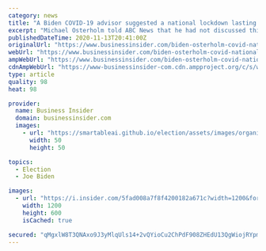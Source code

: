 ```yaml
---
category: news
title: "A Biden COVID-19 advisor suggested a national lockdown lasting up to 6 weeks, but said the idea was unlikely to gain support"
excerpt: "Michael Osterholm told ABC News that he had not discussed this idea with others and added he did not believe it would gain support."
publishedDateTime: 2020-11-13T20:41:00Z
originalUrl: "https://www.businessinsider.com/biden-osterholm-covid-national-lockdown-economy-coronavirus-advisory-board-2020-11"
webUrl: "https://www.businessinsider.com/biden-osterholm-covid-national-lockdown-economy-coronavirus-advisory-board-2020-11"
ampWebUrl: "https://www.businessinsider.com/biden-osterholm-covid-national-lockdown-economy-coronavirus-advisory-board-2020-11?amp"
cdnAmpWebUrl: "https://www-businessinsider-com.cdn.ampproject.org/c/s/www.businessinsider.com/biden-osterholm-covid-national-lockdown-economy-coronavirus-advisory-board-2020-11?amp"
type: article
quality: 98
heat: 98

provider:
  name: Business Insider
  domain: businessinsider.com
  images:
    - url: "https://smartableai.github.io/election/assets/images/organizations/businessinsider.com-50x50.jpg"
      width: 50
      height: 50

topics:
  - Election
  - Joe Biden

images:
  - url: "https://i.insider.com/5fad008a7f8f4200182a671c?width=1200&format=jpeg"
    width: 1200
    height: 600
    isCached: true

secured: "qMgxlW8T3QNAxo9J3yMlqUls14+2vQYioCu2ChPdF908ZHEdU13QgWiojRYpmfslEvpBqmmoGFcwguAptvIYdE8ihhlNGOnXVaO8Y80Z7kgBLIhiV608YVdB6ACXx1LXDL0KNMaC5aZ6T+ELXkvahzKmSfxZhoDJs+P+iRxCMXf+odSeX5qwkM2qs47H13p57+ydv0sBDuo3R1ILJ08uKnDLy9OfTAtjmzIJY4R5/hxtrGUgz1ejWjxJFocGuZGg6BXIWKAHiiknkl9PwqyW0M2YUZMeJvXin4QdxUhqJx7DxU4c6TpbTHh0f3Ckjcld/Qnz/rcJj+NWMQxfKOTsPeEjEKxexqkpFcZRFQNkLZs=;I1Nqdk1QpxhQAw3LvWFVIQ=="
---
```


